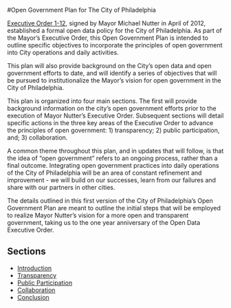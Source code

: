 #Open Government Plan for The City of Philadelphia

[Executive Order 1-12](https://gist.github.com/3623582), signed by Mayor Michael Nutter in April of 2012, established a formal open data policy for the City of Philadelphia. As part of the Mayor’s Executive Order, this Open Government Plan is intended to outline specific objectives to incorporate the principles of open government into City operations and daily activities.

This plan will also provide background on the City’s open data and open government efforts to date, and will identify a series of objectives that will be pursued to institutionalize the Mayor’s vision for open government in the City of Philadelphia. 

This plan is organized into four main sections. The first will provide background information on the city’s open government efforts prior to the execution of Mayor Nutter’s Executive Order. Subsequent sections will detail specific actions in the three key areas of the Executive Order to advance the principles of open government: 1) transparency; 2) public participation, and; 3) collaboration.

A common theme throughout this plan, and in updates that will follow, is that the idea of “open government” refers to an ongoing process, rather than a final outcome.  Integrating open government practices into daily operations of the City of Philadelphia will be an area of constant refinement and improvement - we will build on our successes, learn from our failures and share with our partners in other cities.

The details outlined in this first version of the City of Philadelphia’s Open Government Plan are meant to outline the initial steps that will be employed to realize Mayor Nutter’s vision for a more open and transparent government, taking us to the one year anniversary of the Open Data Executive Order.

## Sections

* [Introduction](wiki/Introduction)
* [Transparency](wiki/Transparency)
* [Public Participation](wiki/Public-Participation)
* [Collaboration](wiki/Collaboration)
* [Conclusion](wiki/Conclusion)
